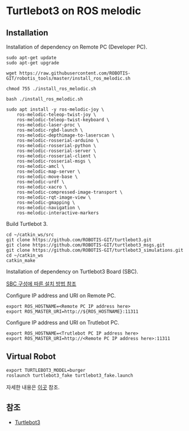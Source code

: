 # Turtlebot3 on ROS melodic

## Installation

Installation of dependency on Remote PC (Developer PC).

```
sudo apt-get update
sudo apt-get upgrade

wget https://raw.githubusercontent.com/ROBOTIS-GIT/robotis_tools/master/install_ros_melodic.sh

chmod 755 ./install_ros_melodic.sh

bash ./install_ros_melodic.sh

sudo apt install -y ros-melodic-joy \
	ros-melodic-teleop-twist-joy \
	ros-melodic-teleop-twist-keyboard \
	ros-melodic-laser-proc \
	ros-melodic-rgbd-launch \
	ros-melodic-depthimage-to-laserscan \
	ros-melodic-rosserial-arduino \
	ros-melodic-rosserial-python \
	ros-melodic-rosserial-server \
	ros-melodic-rosserial-client \
	ros-melodic-rosserial-msgs \
	ros-melodic-amcl \
	ros-melodic-map-server \
	ros-melodic-move-base \
	ros-melodic-urdf \
	ros-melodic-xacro \
	ros-melodic-compressed-image-transport \
	ros-melodic-rqt-image-view \
	ros-melodic-gmapping \
	ros-melodic-navigation \
	ros-melodic-interactive-markers
```

Build Turtlebot 3.

```
cd ~/catkin_ws/src
git clone https://github.com/ROBOTIS-GIT/turtlebot3.git
git clone https://github.com/ROBOTIS-GIT/turtlebot3_msgs.git
git clone https://github.com/ROBOTIS-GIT/turtlebot3_simulations.git
cd ~/catkin_ws
catkin_make
```

Installation of dependency on Turtlebot3 Board (SBC).

[SBC 구성에 따른 설치 방법 참조](http://emanual.robotis.com/docs/en/platform/turtlebot3/raspberry_pi_3_setup/#install-linux-ubuntu-mate)

Configure IP address and URI on Remote PC.

```
export ROS_HOSTNAME=<Remote PC IP address here>
export ROS_MASTER_URI=http://${ROS_HOSTNAME}:11311
```

Configure IP address and URI on Trutlebot PC.

```
export ROS_HOSTNAME=<Trutlebot PC IP address here>
export ROS_MASTER_URI=http://<Remote PC IP address here>:11311
```

## Virtual Robot

```
export TURTLEBOT3_MODEL=burger
roslaunch turtlebot3_fake turtlebot3_fake.launch
```

자세한 내용은 [이곳](http://emanual.robotis.com/docs/en/platform/turtlebot3/simulation/#simulation) 참조.

## 참조

- [Turtlebot3](http://emanual.robotis.com/docs/en/platform/turtlebot3/overview/#overview)